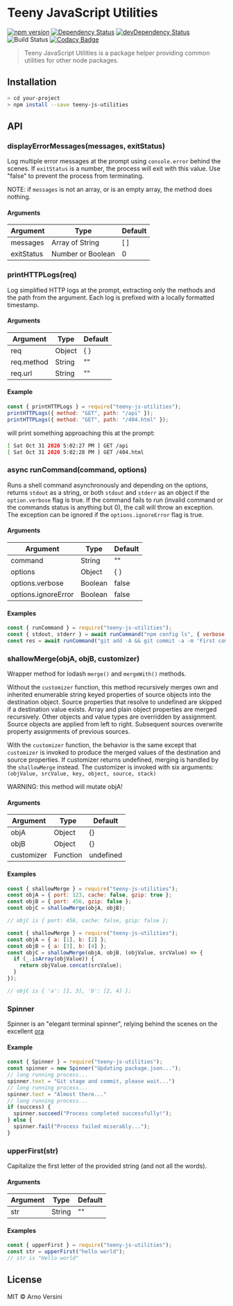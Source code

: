 # Teeny JavaScript Utilities

[![npm version](https://badge.fury.io/js/teeny-js-utilities.svg)](https://badge.fury.io/js/teeny-js-utilities)
<a href="https://david-dm.org/aversini/teeny-js-utilities"><img src="https://david-dm.org/aversini/teeny-js-utilities.svg" alt="Dependency Status"></a>
<a href="https://david-dm.org/aversini/teeny-js-utilities/?type=dev"><img src="https://david-dm.org/aversini/teeny-js-utilities/dev-status.svg" alt="devDependency Status"></a> ![Build Status](https://github.com/aversini/teeny-js-utilities/workflows/coverage/badge.svg) [![Codacy Badge](https://api.codacy.com/project/badge/Grade/150b9c96510247b7917a6be9510e3395)](https://app.codacy.com/gh/aversini/teeny-js-utilities?utm_source=github.com&utm_medium=referral&utm_content=aversini/teeny-js-utilities&utm_campaign=Badge_Grade)

> Teeny JavaScript Utilities is a package helper providing common utilities for other node packages.

## Installation

```sh
> cd your-project
> npm install --save teeny-js-utilities
```

## API

### displayErrorMessages(messages, exitStatus)

Log multiple error messages at the prompt using `console.error` behind the scenes. If `exitStatus` is a number, the process will exit with this value. Use "false" to prevent the process from terminating.

NOTE: if `messages` is not an array, or is an empty array, the method does nothing.

#### Arguments

| Argument   | Type              | Default |
| ---------- | ----------------- | ------- |
| messages   | Array of String   | [ ]     |
| exitStatus | Number or Boolean | 0       |

### printHTTPLogs(req)

Log simplified HTTP logs at the prompt, extracting only the methods and the path from the argument. Each log is prefixed with a locally formatted timestamp.

#### Arguments

| Argument   | Type   | Default |
| ---------- | ------ | ------- |
| req        | Object | { }     |
| req.method | String | ""      |
| req.url    | String | ""      |

#### Example

```js
const { printHTTPLogs } = require("teeny-js-utilities");
printHTTPLogs({ method: "GET", path: "/api" });
printHTTPLogs({ method: "GET", path: "/404.html" });
```

will print something approaching this at the prompt:

```sh
[ Sat Oct 31 2020 5:02:27 PM ] GET /api
[ Sat Oct 31 2020 5:02:28 PM ] GET /404.html
```

### async runCommand(command, options)

Runs a shell command asynchronously and depending on the options, returns `stdout` as a string, or both `stdout` and `stderr` as an object if the `option.verbose` flag is true.
If the command fails to run (invalid command or the commands status is anything but 0), the call will throw an exception. The exception can be ignored if the `options.ignoreError` flag is true.

#### Arguments

| Argument            | Type    | Default |
| ------------------- | ------- | ------- |
| command             | String  | ""      |
| options             | Object  | { }     |
| options.verbose     | Boolean | false   |
| options.ignoreError | Boolean | false   |

#### Examples

```js
const { runCommand } = require("teeny-js-utilities");
const { stdout, stderr } = await runCommand("npm config ls", { verbose: true });
const res = await runCommand("git add -A && git commit -a -m 'First commit'");
```

### shallowMerge(objA, objB, customizer)

Wrapper method for lodash `merge()` and `mergeWith()` methods.

Without the `customizer` function, this method recursively merges own and inherited enumerable string keyed properties of source objects into the destination object. Source properties that resolve to undefined are skipped if a destination value exists. Array and plain object properties are merged recursively. Other objects and value types are overridden by assignment. Source objects are applied from left to right. Subsequent sources overwrite property assignments of previous sources.

With the `customizer` function, the behavior is the same except that `customizer` is invoked to produce the merged values of the destination and source properties. If customizer returns undefined, merging is handled by the `shallowMerge` instead. The customizer is invoked with six arguments: `(objValue, srcValue, key, object, source, stack)`

WARNING: this method will mutate objA!

#### Arguments

| Argument   | Type     | Default   |
| ---------- | -------- | --------- |
| objA       | Object   | {}        |
| objB       | Object   | {}        |
| customizer | Function | undefined |

#### Examples

```js
const { shallowMerge } = require("teeny-js-utilities");
const objA = { port: 123, cache: false, gzip: true };
const objB = { port: 456, gzip: false };
const objC = shallowMerge(objA, objB);

// objC is { port: 456, cache: false, gzip: false };
```

```js
const { shallowMerge } = require("teeny-js-utilities");
const objA = { a: [1], b: [2] };
const objB = { a: [3], b: [4] };
const objC = shallowMerge(objA, objB, (objValue, srcValue) => {
  if (_.isArray(objValue)) {
    return objValue.concat(srcValue);
  }
});

// objC is { 'a': [1, 3], 'b': [2, 4] };
```

### Spinner

Spinner is an "elegant terminal spinner", relying behind the scenes on the excellent [ora](https://github.com/sindresorhus/ora)

#### Example

```js
const { Spinner } = require("teeny-js-utilities");
const spinner = new Spinner("Updating package.json...");
// long running process...
spinner.text = "Git stage and commit, please wait...")
// long running process...
spinner.text = "Almost there..."
// long running process...
if (success) {
  spinner.succeed("Process completed successfully!");
} else {
  spinner.fail("Process failed miserably...");
}
```

### upperFirst(str)

Capitalize the first letter of the provided string (and not all the words).

#### Arguments

| Argument | Type   | Default |
| -------- | ------ | ------- |
| str      | String | ""      |

#### Examples

```js
const { upperFirst } = require("teeny-js-utilities");
const str = upperFirst("hello world");
// str is "Hello world"
```

## License

MIT © Arno Versini
